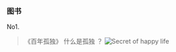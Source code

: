 ### 图书

No1.
> 《百年孤独》
> 什么是孤独 ？
![Secret of happy life](https://gimg2.baidu.com/image_search/src=http%3A%2F%2Fimg1.doubanio.com%2Fview%2Fthing_review%2Fl%2Fpublic%2Fp2224588.jpg&refer=http%3A%2F%2Fimg1.doubanio.com&app=2002&size=f9999,10000&q=a80&n=0&g=0n&fmt=jpeg?sec=1648692250&t=f1f5d60475f66f1d85806fbd0eadbfb0)
